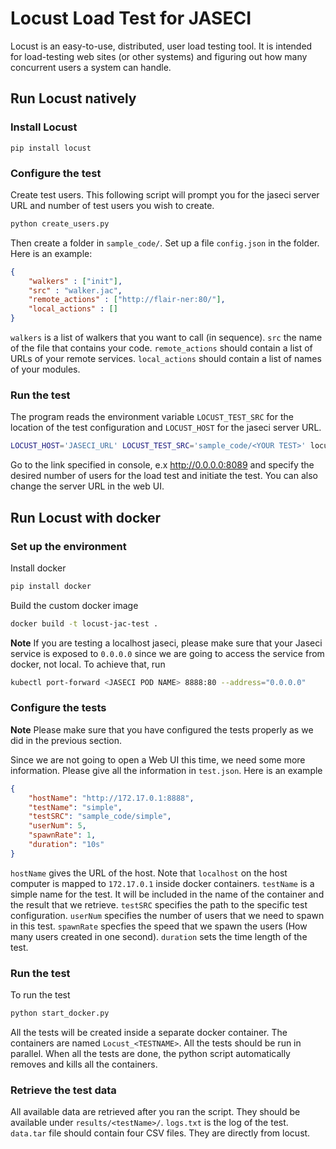 # Locust Load Test for JASECI
Locust is an easy-to-use, distributed, user load testing tool. It is intended for load-testing web sites (or other systems) and figuring out how many concurrent users a system can handle.

## Run Locust natively

### Install Locust
```console
pip install locust
```
### Configure the test
Create test users. This following script will prompt you for the jaseci server URL and number of test users you wish to create.
```bash
python create_users.py
```
Then create a folder in `sample_code/`. Set up a file `config.json` in the folder. Here is an example:
```json
{
    "walkers" : ["init"], 
    "src" : "walker.jac",
    "remote_actions" : ["http://flair-ner:80/"],
    "local_actions" : []
}
```

`walkers` is a list of walkers that you want to call (in sequence). `src` the name of the file that contains your code. `remote_actions` should contain a list of URLs of your remote services. `local_actions` should contain a list of names of your modules.

### Run the test
The program reads the environment variable `LOCUST_TEST_SRC` for the location of the test configuration and `LOCUST_HOST` for the jaseci server URL.
```bash
LOCUST_HOST='JASECI_URL' LOCUST_TEST_SRC='sample_code/<YOUR TEST>' locust -f run_jac.py
```

Go to the link specified in console, e.x http://0.0.0.0:8089 and specify the desired number of users for the load test and initiate the test. You can also change the server URL in the web UI.

## Run Locust with docker

### Set up the environment
Install docker
```bash
pip install docker
```
Build the custom docker image
```bash
docker build -t locust-jac-test .
```
**Note** If you are testing a localhost jaseci, please make sure that your Jaseci service is exposed to `0.0.0.0` since we are going to access the service from docker, not local. To achieve that, run
```bash
kubectl port-forward <JASECI POD NAME> 8888:80 --address="0.0.0.0"
```
### Configure the tests

**Note** Please make sure that you have configured the tests properly as we did in the previous section.

Since we are not going to open a Web UI this time, we need some more information. Please give all the information in `test.json`. Here is an example
```json
{
    "hostName": "http://172.17.0.1:8888",
    "testName": "simple",
    "testSRC": "sample_code/simple",
    "userNum": 5,
    "spawnRate": 1,
    "duration": "10s"
}
```
`hostName` gives the URL of the host. Note that `localhost` on the host computer is mapped to `172.17.0.1` inside docker containers. `testName` is a simple name for the test. It will be included in the name of the container and the result that we retrieve. `testSRC` specifies the path to the specific test configuration. `userNum` specifies the number of users that we need to spawn in this test. `spawnRate` specfies the speed that we spawn the users (How many users created in one second). `duration` sets the time length of the test.

### Run the test
To run the test
```bash
python start_docker.py
```
All the tests will be created inside a separate docker container. The containers are named `Locust_<TESTNAME>`. All the tests should be run in parallel. When all the tests are done, the python script automatically removes and kills all the containers.

### Retrieve the test data

All available data are retrieved after you ran the script. They should be available under `results/<testName>/`. `logs.txt` is the log of the test. `data.tar` file should contain four CSV files. They are directly from locust. 